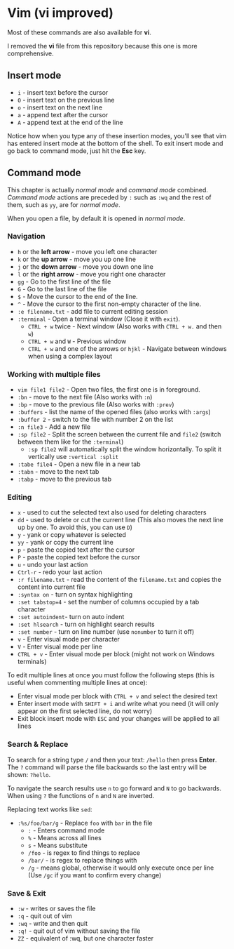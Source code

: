 # Vim (vi improved)

Most of these commands are also available for __vi__.

I removed the __vi__ file from this repository because this one is more comprehensive.

## Insert mode

- `i` - insert text before the cursor
- `O` - insert text on the previous line
- `o` - insert text on the next line
- `a` - append text after the cursor
- `A` - append text at the end of the line

Notice how when you type any of these insertion modes, you'll see that vim has entered insert mode at the bottom of the shell. To exit insert mode and go back to command mode, just hit the __Esc__ key.

## Command mode

This chapter is actually *normal mode* and *command mode* combined. *Command mode* actions are preceded by `:` such as `:wq` and the rest of them, such as `yy`, are for *normal mode*.

When you open a file, by default it is opened in *normal mode*.

### Navigation

* `h` or the __left arrow__ - move you left one character
* `k` or the __up arrow__ - move you up one line
* `j` or the __down arrow__ - move you down one line
* `l` or the __right arrow__ - move you right one character
* `gg` - Go to the first line of the file
* `G` - Go to the last line of the file
* `$` -	Move the cursor to the end of the line.
* `^` -	Move the cursor to the first non-empty character of the line.
* `:e filename.txt` - add file to current editing session
* `:terminal` - Open a terminal window (Close it with `exit`).
  * `CTRL + w` twice - Next window (Also works with `CTRL + w.` and then `w`)
  * `CTRL + w` and `W` - Previous window
  * `CTRL + w` and one of the arrows or `hjkl` - Navigate between windows when using a complex layout
 
### Working with multiple files

- `vim file1 file2` - Open two files, the first one is in foreground.
- `:bn` - move to the next file (Also works with `:n`)
- `:bp` - move to the previous file (Also works with `:prev`)
- `:buffers` - list the name of the opened files (also works with `:args`)
- `:buffer 2` - switch to the file with number 2 on the list
- `:n file3` - Add a new file
- `:sp file2` - Split the screen between the current file and `file2` (switch between them like for the `:terminal`)
  - `:sp file2` will automatically split the window horizontally. To split it vertically use `:vertical :split`
- `:tabe file4` - Open a new file in a new tab
- `:tabn` - move to the next tab
- `:tabp` - move to the previous tab

### Editing

* ```x``` - used to cut the selected text also used for deleting characters
* ```dd``` - used to delete or cut the current line (This also moves the next line up by one. To avoid this, you can use `D`)
* ```y``` - yank or copy whatever is selected
* ```yy``` - yank or copy the current line
* ```p``` - paste the copied text after the cursor
* ```P``` - paste the copied text before the cursor
* ```u``` - undo your last action
* ```Ctrl-r``` - redo your last action
* `:r filename.txt` - read the content of the `filename.txt` and copies the content into current file
* `:syntax on` - turn on syntax highlighting
* `:set tabstop=4` - set the number of columns occupied by a tab character
* `:set autoindent`- turn on auto indent
* `:set hlsearch` - turn on highlight search results
* `:set number` - turn on line number (use `nonumber` to turn it off)
* `v` - Enter visual mode per character
* `V` - Enter visual mode per line
* `CTRL + v` - Enter visual mode per block (might not work on Windows terminals)

To edit multiple lines at once you must follow the following steps (this is useful when commenting multiple lines at once):

- Enter visual mode per block with `CTRL + v` and select the desired text
- Enter insert mode with `SHIFT + i` and write what you need (it will only appear on the first selected line, do not worry)
- Exit block insert mode with `ESC` and your changes will be applied to all lines

### Search & Replace

To search for a string type ```/``` and then your text: ```/hello``` then press __Enter__.  
The ```?``` command will parse the file backwards so the last entry will be shown: ```?hello```.

To navigate the search results use ```n``` to go forward and ```N``` to go backwards.  
When using ```?``` the functions of ```n``` and ```N``` are inverted.

Replacing text works like `sed`:

* ```:%s/foo/bar/g``` - Replace ```foo``` with ```bar``` in the file
  * ```:``` - Enters command mode
  * ```%``` - Means across all lines
  * ```s``` - Means substitute
  * ```/foo``` - is regex to find things to replace
  * ```/bar/``` - is regex to replace things with
  * ```/g``` - means global, otherwise it would only execute once per line (Use `/gc` if you want to confirm every change)


### Save & Exit

* ```:w``` - writes or saves the file
* ```:q``` - quit out of vim
* ```:wq``` - write and then quit
* ```:q!``` - quit out of vim without saving the file
* ```ZZ``` - equivalent of :wq, but one character faster

